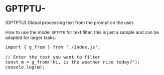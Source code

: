 # GPTPTU-
(GPTPTU) Global processing text from the prompt on the user.

How to use the model `GPTPTU` for text filter, this is just a sample and can be adapted for larger tasks.
<pre>import { g_from } from './index.js'; 

// Enter the text you want to filter
const m = g_from("Hi, is the weather nice today?");
console.log(m);</pre>
